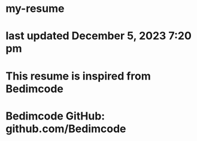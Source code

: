 # my-resume
# last updated December 5, 2023 7:20 pm
# This resume is inspired from Bedimcode
# Bedimcode GitHub: github.com/Bedimcode
